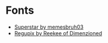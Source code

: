 # Fonts

- [Superstar by memesbruh03](https://www.dafont.com/pt/superstar-2.font)
- [Regupix by Reekee of Dimenzioned](https://www.dafont.com/pt/regupix.font)

